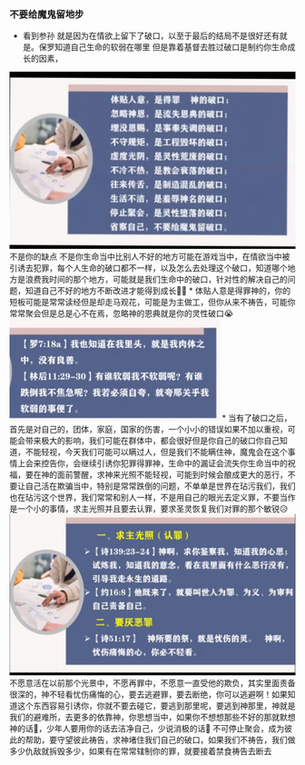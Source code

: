 
### 不要给魔鬼留地步

*  看到参孙 就是因为在情欲上留下了破口，以至于最后的结局不是很好还有就是。保罗知道自己生命的软弱在哪里 但是靠着基督去胜过破口是制约你生命成长的因素，
<img src="img/22.jpg" style="zoom:50%">  
  不是你的缺点 不是你生命当中比别人不好的地方可能在游戏当中，在情欲当中被引诱去犯罪，每个人生命的破口都不一样，以及怎么去处理这个破口，知道哪个地方是浪费我时间的那个地方，可能就是我们生命中的破口，针对性的解决自己的问题，知道自己不好的地方不断改进才能得到成长👩‍🎓
*  体贴人意是得罪神的，你的短板可能是常常读经但是却走马观花，可能是为主做工，但你从来不祷告，可能你常常聚会但是总是心不在焉，忽略神的恩典就是你的灵性破口😭
<img src="img/11.jpg" style="zoom:50%">
* 当有了破口之后，首先是对自己的，团体，家庭，国家的伤害，一个小小的错误如果不加以重视，可能会带来极大的影响，我们可能在群体中，都会很好但是你自己的破口你自己知道，不能轻视，今天我们可能可以瞒过人，但是我们不能瞒住神，魔鬼会在这个事情上会来控告你，会继续引诱你犯罪得罪神，生命中的漏证会流失你生命当中的祝福，要在神的面前警醒，求神来光照不能轻视，可能到时候会酿成更大的恶行，不要让自己活在欺骗当中，特别是常常跌倒的问题，不单单是世界在玷污我们，我们也在玷污这个世界，我们常常和别人一样，不是用自己的眼光去定义罪，不要当作是一个小的事情，求主光照并且要去认罪，要求圣灵恢复我们对罪的那个敏锐😥
<img src='img\1.png' >
不愿意活在以前那个光景中，不愿再罪中，不愿意一直受他的欺负，其实里面责备很深的，神不轻看忧伤痛悔的心，要去逃避罪，要去断绝，你可以逃避啊！如果知道这个东西容易引诱你，你就不要去碰它，要逃到那里呢，要逃到神那里，神就是我们的避难所，去更多的依靠神，你思想当中，如果你不想想那些不好的那就默想神的话🍦，少年人要用你的话去洁净自己，少说消极的话🍢 不可停止聚会，成为彼此的帮助，要守望彼此祷告，求神堵住我们自己的破口，如果我们不祷告，我们做多少仇敌就拆毁多少，如果有在常常辖制你的罪，就要接着禁食祷告去断去